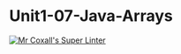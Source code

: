 # Unit1-07-Java-Arrays
[![Mr Coxall's Super Linter](https://github.com/ICS4UALEXDM/Unit1-07-Java-Arrays/actions/workflows/main.yml/badge.svg)](https://github.com/ICS4UALEXDM/Unit1-07-Java-Arrays/actions/workflows/main.yml)
